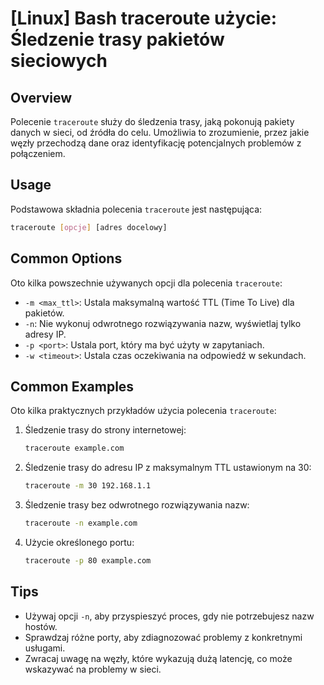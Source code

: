 # [Linux] Bash traceroute użycie: Śledzenie trasy pakietów sieciowych

## Overview
Polecenie `traceroute` służy do śledzenia trasy, jaką pokonują pakiety danych w sieci, od źródła do celu. Umożliwia to zrozumienie, przez jakie węzły przechodzą dane oraz identyfikację potencjalnych problemów z połączeniem.

## Usage
Podstawowa składnia polecenia `traceroute` jest następująca:

```bash
traceroute [opcje] [adres docelowy]
```

## Common Options
Oto kilka powszechnie używanych opcji dla polecenia `traceroute`:

- `-m <max_ttl>`: Ustala maksymalną wartość TTL (Time To Live) dla pakietów.
- `-n`: Nie wykonuj odwrotnego rozwiązywania nazw, wyświetlaj tylko adresy IP.
- `-p <port>`: Ustala port, który ma być użyty w zapytaniach.
- `-w <timeout>`: Ustala czas oczekiwania na odpowiedź w sekundach.

## Common Examples
Oto kilka praktycznych przykładów użycia polecenia `traceroute`:

1. Śledzenie trasy do strony internetowej:
   ```bash
   traceroute example.com
   ```

2. Śledzenie trasy do adresu IP z maksymalnym TTL ustawionym na 30:
   ```bash
   traceroute -m 30 192.168.1.1
   ```

3. Śledzenie trasy bez odwrotnego rozwiązywania nazw:
   ```bash
   traceroute -n example.com
   ```

4. Użycie określonego portu:
   ```bash
   traceroute -p 80 example.com
   ```

## Tips
- Używaj opcji `-n`, aby przyspieszyć proces, gdy nie potrzebujesz nazw hostów.
- Sprawdzaj różne porty, aby zdiagnozować problemy z konkretnymi usługami.
- Zwracaj uwagę na węzły, które wykazują dużą latencję, co może wskazywać na problemy w sieci.